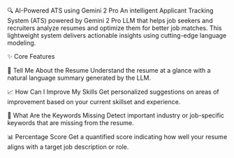 🔍 AI-Powered ATS using Gemini 2 Pro
An intelligent Applicant Tracking System (ATS) powered by Gemini 2 Pro LLM that helps job seekers and recruiters analyze resumes and optimize them for better job matches. This lightweight system delivers actionable insights using cutting-edge language modeling.

✨ Core Features

🧾 Tell Me About the Resume
Understand the resume at a glance with a natural language summary generated by the LLM.

📈 How Can I Improve My Skills
Get personalized suggestions on areas of improvement based on your current skillset and experience.

🧩 What Are the Keywords Missing
Detect important industry or job-specific keywords that are missing from the resume.

📊 Percentage Score
Get a quantified score indicating how well your resume aligns with a target job description or role.

